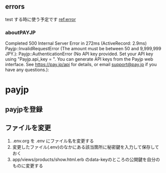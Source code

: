 ## errors
test する時に使う予定です
[ref:error](https://pay.jp/docs/api/#error)
### aboutPAYJP
Completed 500 Internal Server Error in 272ms (ActiveRecord: 2.9ms)
Payjp::InvalidRequestError (The amount must be between 50 and 9,999,999 JPY.):
Payjp::AuthenticationError (No API key provided. Set your API key using "Payjp.api_key = <API-KEY>". You can generate API keys from the Payjp web interface. See https://pay.jp/api for details, or email support@pay.jp if you have any questions.):

# payjp

## payjpを登録

## ファイルを変更
1. .env.org を .env にファイル名を変更する
2. 変更したファイル(.env)のなかにある該当箇所に秘密鍵を入力して保存しておく
3. app/views/products/show.html.erb のdata-keyのところの公開鍵を自分のものに変更する
